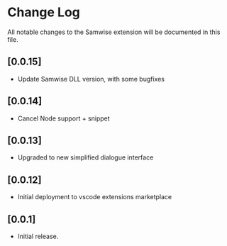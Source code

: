 # Change Log

All notable changes to the Samwise extension will be documented in this file.

## [0.0.15]

- Update Samwise DLL version, with some bugfixes

## [0.0.14]

- Cancel Node support + snippet

## [0.0.13]

- Upgraded to new simplified dialogue interface

## [0.0.12]

- Initial deployment to vscode extensions marketplace

## [0.0.1]

- Initial release.